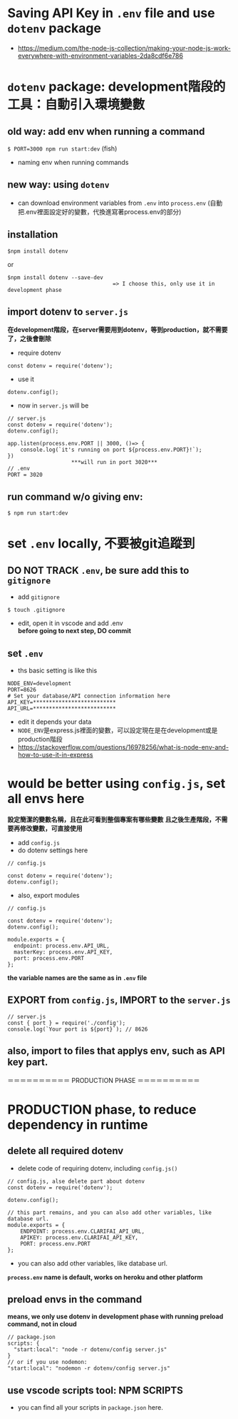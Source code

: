 # Saving API Key in ```.env``` file and use ```dotenv``` package
- https://medium.com/the-node-js-collection/making-your-node-js-work-everywhere-with-environment-variables-2da8cdf6e786

# ```dotenv``` package: development階段的工具：自動引入環境變數

## old way: add env when running a command
```$ PORT=3000 npm run start:dev``` (fish)
- naming env when running commands

## new way: using ```dotenv```
- can download environment variables from  ```.env```  into ```process.env``` 
(自動把.env裡面設定好的變數，代換進寫著process.env的部分)

## installation
```
$npm install dotenv 
```
or
```
$npm install dotenv --save-dev   
                                 => I choose this, only use it in development phase
```

## import dotenv to ```server.js```  
**在development階段，在server需要用到dotenv，等到production，就不需要了，之後會刪除**
- require dotenv
```
const dotenv = require('dotenv');
```
- use it
```
dotenv.config();
```
- now in ```server.js``` will be
```
// server.js
const dotenv = require('dotenv');
dotenv.config(); 

app.listen(process.env.PORT || 3000, ()=> {
    console.log(`it's running on port ${process.env.PORT}!`);
})
                    ***will run in port 3020***
// .env
PORT = 3020
```
## run command w/o giving env:
```
$ npm run start:dev
```


# set ```.env``` locally, 不要被git追蹤到

## DO NOT TRACK ```.env```, be sure add this to ```gitignore```
- add ```gitignore```
```
$ touch .gitignore
```
- edit, open it in vscode and add .env\
**before going to next step, DO commit**

## set ```.env```
- ths basic setting is like this
```
NODE_ENV=development
PORT=8626
# Set your database/API connection information here
API_KEY=**************************
API_URL=**************************
```
- edit it depends your data
- ```NODE_ENV```是express.js裡面的變數，可以設定現在是在development或是production階段
- https://stackoverflow.com/questions/16978256/what-is-node-env-and-how-to-use-it-in-express



# would be better using ```config.js```, set all envs here
**設定簡潔的變數名稱，且在此可看到整個專案有哪些變數**
**且之後生產階段，不需要再修改變數，可直接使用**
- add ```config.js```
- do dotenv settings here
```
// config.js

const dotenv = require('dotenv');
dotenv.config();
```
- also, export modules
```
// config.js

const dotenv = require('dotenv');
dotenv.config();

module.exports = {
  endpoint: process.env.API_URL,
  masterKey: process.env.API_KEY,
  port: process.env.PORT
};
```
**the variable names are the same as in ```.env``` file**

## EXPORT from ```config.js```, IMPORT to the ```server.js``` 
```
// server.js
const { port } = require('./config');
console.log(`Your port is ${port}`); // 8626
```

## also, import to files that applys env, such as API key part.

＝＝＝＝＝＝＝＝＝＝ PRODUCTION PHASE ＝＝＝＝＝＝＝＝＝＝

# PRODUCTION phase, to reduce dependency in runtime 

## delete all required dotenv
- delete code of requiring dotenv, including ```config.js()```
```
// config.js, alse delete part about dotenv
const dotenv = require('dotenv');

dotenv.config();

// this part remains, and you can also add other variables, like database url.
module.exports = {
    ENDPOINT: process.env.CLARIFAI_API_URL,
    APIKEY: process.env.CLARIFAI_API_KEY,
    PORT: process.env.PORT
};
```
- you can also add other variables, like database url.

**```process.env``` name is default, works on heroku and other platform**

## preload envs in the command
**means, we only use dotenv in development phase with running preload command, not in cloud**
```
// package.json
scripts: {
  "start:local": "node -r dotenv/config server.js"
}
// or if you use nodemon:
"start:local": "nodemon -r dotenv/config server.js"
```

## use vscode scripts tool: NPM SCRIPTS
- you can find all your scripts in ```package.json``` here.
